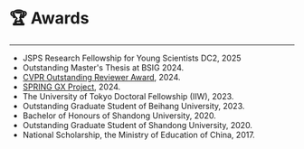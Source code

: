 # 🏆 Awards
-----
- JSPS Research Fellowship for Young Scientists DC2, 2025
- Outstanding Master's Thesis at BSIG 2024.
- [CVPR Outstanding Reviewer Award](https://www.computer.org/csdl/proceedings-article/cvpr/2024/530000z352/20hQ1juBJfi), 2024. 
- [SPRING GX Project](https://www.cis-trans.jp/spring_gx/index-e.html), 2024.
- The University of Tokyo Doctoral Fellowship (IIW), 2023.
- Outstanding Graduate Student of Beihang University, 2023.
- Bachelor of Honours of Shandong University, 2020.
- Outstanding Graduate Student of Shandong University, 2020.
- National Scholarship, the Ministry of Education of China, 2017.